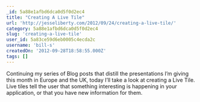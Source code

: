 ```yaml
---
_id: 5a88e1afbd6dca0d5f0d2ec4
title: "Creating A Live Tile"
url: 'http://jesseliberty.com/2012/09/24/creating-a-live-tile/'
category: 5a88e1afbd6dca0d5f0d2ec4
slug: 'creating-a-live-tile'
user_id: 5a83ce59d6eb0005c4ecda2c
username: 'bill-s'
createdOn: '2012-09-28T18:58:55.000Z'
tags: []
---
```


Continuing my series of Blog posts that distill the presentations I’m giving this month in Europe and the UK, today I’ll take a look at creating a Live Tile.  
Live tiles tell the user that something interesting is happening in your application, or that you have new information for them. 
